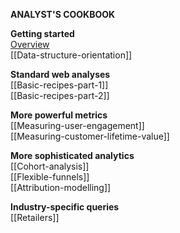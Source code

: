 **ANALYST'S COOKBOOK**

**Getting started**  
[Overview](Analysts-cookbook-overview)  
[[Data-structure-orientation]]  

**Standard web analyses**  
[[Basic-recipes-part-1]]  
[[Basic-recipes-part-2]]  

**More powerful metrics**  
[[Measuring-user-engagement]]  
[[Measuring-customer-lifetime-value]]  

**More sophisticated analytics**  
[[Cohort-analysis]]  
[[Flexible-funnels]]  
[[Attribution-modelling]]  

**Industry-specific queries**  
[[Retailers]]  